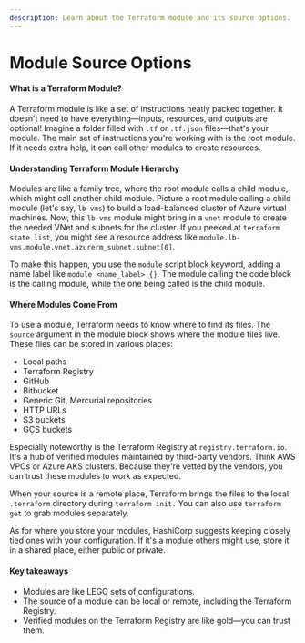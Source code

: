 ```yaml
---
description: Learn about the Terraform module and its source options.
---
```


# Module Source Options

#### What is a Terraform Module?

A Terraform module is like a set of instructions neatly packed together. It doesn't need to have everything—inputs, resources, and outputs are optional! Imagine a folder filled with `.tf` or `.tf.json` files—that's your module. The main set of instructions you're working with is the root module. If it needs extra help, it can call other modules to create resources.

#### Understanding Terraform Module Hierarchy

Modules are like a family tree, where the root module calls a child module, which might call another child module. Picture a root module calling a child module (let's say, `lb-vms`) to build a load-balanced cluster of Azure virtual machines. Now, this `lb-vms` module might bring in a `vnet` module to create the needed VNet and subnets for the cluster. If you peeked at `terraform state list`, you might see a resource address like `module.lb-vms.module.vnet.azurerm_subnet.subnet[0]`.

To make this happen, you use the `module` script block keyword, adding a name label like `module <name_label> {}`. The module calling the code block is the calling module, while the one being called is the child module.

#### Where Modules Come From

To use a module, Terraform needs to know where to find its files. The `source` argument in the module block shows where the module files live. These files can be stored in various places:

* Local paths
* Terraform Registry
* GitHub
* Bitbucket
* Generic Git, Mercurial repositories
* HTTP URLs
* S3 buckets
* GCS buckets

Especially noteworthy is the Terraform Registry at `registry.terraform.io`. It's a hub of verified modules maintained by third-party vendors. Think AWS VPCs or Azure AKS clusters. Because they're vetted by the vendors, you can trust these modules to work as expected.

When your source is a remote place, Terraform brings the files to the local `.terraform` directory during `terraform init.` You can also use `terraform get` to grab modules separately.

As for where you store your modules, HashiCorp suggests keeping closely tied ones with your configuration. If it's a module others might use, store it in a shared place, either public or private.

#### Key takeaways

* Modules are like LEGO sets of configurations.
* The source of a module can be local or remote, including the Terraform Registry.
* Verified modules on the Terraform Registry are like gold—you can trust them.
